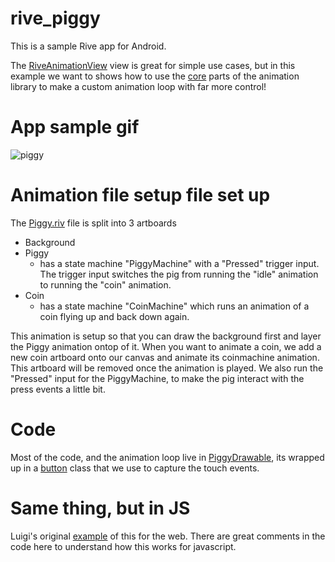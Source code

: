 # rive_piggy

This is a sample Rive app for Android. 

The [RiveAnimationView](https://github.com/rive-app/rive-android/blob/master/kotlin/src/main/java/app/rive/runtime/kotlin/RiveAnimationView.kt) view is great for simple use cases, but in this example we want to shows how to use the [core](https://github.com/rive-app/rive-android/tree/master/kotlin/src/main/java/app/rive/runtime/kotlin/core) parts of the animation library to make a custom animation loop with far more control!

# App sample gif

![piggy](https://user-images.githubusercontent.com/1216025/135996961-661949f8-974e-4f22-a9bc-adbb4a6e45cb.gif) 

# Animation file setup file set up 

The [Piggy.riv](https://github.com/mjtalbot/rive_piggy/tree/main/app/src/main/res/raw/piggy.riv) file is split into 3 artboards

- Background
- Piggy
  - has a state machine "PiggyMachine" with a "Pressed" trigger input. The trigger input switches the pig from running the "idle" animation to running the "coin" animation.
- Coin
  - has a state machine "CoinMachine" which runs an animation of a coin flying up and back down again. 

This animation is setup so that you can draw the background first and layer the Piggy animation ontop of it. 
When you want to animate a coin, we add a new coin artboard onto our canvas and animate its coinmachine animation. This artboard will be removed once the animation is played. We also run the "Pressed" input for the PiggyMachine, to make the pig interact with the press events a little bit. 

# Code 

Most of the code, and the animation loop live in [PiggyDrawable](https://github.com/mjtalbot/rive_piggy/blob/main/app/src/main/java/com/test/piggybank/PiggyDrawable.kt), its wrapped up in a [button](https://github.com/mjtalbot/rive_piggy/blob/main/app/src/main/java/com/test/piggybank/RivePiggyButton.kt) class that we use to capture the touch events.

# Same thing, but in JS

Luigi's original [example](https://codesandbox.io/s/piggy-htzfc?file=/src/index.js) of this for the web. There are great comments in the code here to understand how this works for javascript. 
